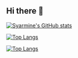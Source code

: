 ## Hi there 👋

[![Syarmine's GitHub stats](https://github-readme-stats.vercel.app/api?username=Syarmine&show_icons=true&theme=transparent)](https://github.com/Syarmine/github-readme-stats)

[![Top Langs](https://github-readme-stats.vercel.app/api/top-langs/?username=Syarmine&show_icons=true&theme=transparent)](https://github.com/Syarmine/github-readme-stats)

[![Top Langs](https://github-readme-stats.vercel.app/api/top-langs/?username=Syarmine)](https://github.com/Syarmine/github-readme-stats)
        
<!--
**Syarmine/Syarmine** is a ✨ _special_ ✨ repository because its `README.md` (this file) appears on your GitHub profile.

Here are some ideas to get you started:

- 🔭 I’m currently working on ...
- 🌱 I’m currently learning ...
- 👯 I’m looking to collaborate on ...
- 🤔 I’m looking for help with ...
- 💬 Ask me about ...
- 📫 How to reach me: ...
- 😄 Pronouns: ...
- ⚡ Fun fact: ...
-->

